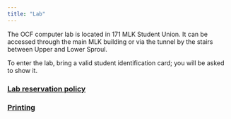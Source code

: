 ```yaml
---
title: "Lab"
---
```


The OCF computer lab is located in 171 MLK Student Union. It can be accessed through the main MLK building or via the tunnel by the stairs between Upper and Lower Sproul.

To enter the lab, bring a valid student identification card; you will be asked to show it.

### [Lab reservation policy](lab-reservation-policy/)

### [Printing](printing/)
